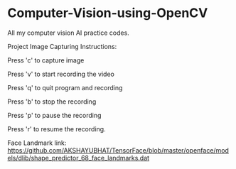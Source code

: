 # Computer-Vision-using-OpenCV
All my computer vision AI practice codes.

Project Image Capturing Instructions:

Press 'c' to capture image

Press 'v' to start recording the video

Press 'q' to quit program and recording

Press 'b' to stop the recording

Press 'p' to pause the recording

Press 'r' to resume the recording.


Face Landmark link: https://github.com/AKSHAYUBHAT/TensorFace/blob/master/openface/models/dlib/shape_predictor_68_face_landmarks.dat
